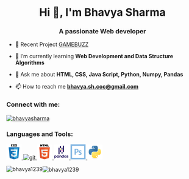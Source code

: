 <h1 align="center">Hi 👋, I'm Bhavya Sharma</h1>
<h3 align="center">A passionate Web developer</h3>

- 🔭 Recent Project [GAMEBUZZ](https://gamebuzz.netlify.app/)

- 🌱 I’m currently learning **Web Development and Data Structure Algorithms**

- 💬 Ask me about **HTML, CSS, Java Script, Python, Numpy, Pandas**

- 📫 How to reach me **bhavya.sh.coc@gmail.com**

<h3 align="left">Connect with me:</h3>
<p align="left">
<a href="https://linkedin.com/in/bhavyasharma" target="blank"><img align="center" src="https://raw.githubusercontent.com/rahuldkjain/github-profile-readme-generator/master/src/images/icons/Social/linked-in-alt.svg" alt="bhavyasharma" height="30" width="40" /></a>
</p>

<h3 align="left">Languages and Tools:</h3>
<p align="left"> <a href="https://www.w3schools.com/css/" target="_blank" rel="noreferrer"> <img src="https://raw.githubusercontent.com/devicons/devicon/master/icons/css3/css3-original-wordmark.svg" alt="css3" width="40" height="40"/> </a> <a href="https://git-scm.com/" target="_blank" rel="noreferrer"> <img src="https://www.vectorlogo.zone/logos/git-scm/git-scm-icon.svg" alt="git" width="40" height="40"/> </a> <a href="https://www.w3.org/html/" target="_blank" rel="noreferrer"> <img src="https://raw.githubusercontent.com/devicons/devicon/master/icons/html5/html5-original-wordmark.svg" alt="html5" width="40" height="40"/> </a> <a href="https://pandas.pydata.org/" target="_blank" rel="noreferrer"> <img src="https://raw.githubusercontent.com/devicons/devicon/master/icons/pandas/pandas-original-wordmark.svg" alt="pandas" width="40" height="40"/>  <a href="https://www.photoshop.com/en" target="_blank" rel="noreferrer"> <img src="https://raw.githubusercontent.com/devicons/devicon/master/icons/photoshop/photoshop-line.svg" alt="photoshop" width="40" height="40"/> </a> <a href="https://www.python.org" target="_blank" rel="noreferrer"> <img src="https://raw.githubusercontent.com/devicons/devicon/master/icons/python/python-original.svg" alt="python" width="40" height="40"/> </a> </p>

<p><img align="left" src="https://github-readme-stats.vercel.app/api/top-langs?username=bhavya1239&show_icons=true&locale=en&layout=compact" alt="bhavya1239" /></p>

<p><img align="center" src="https://github-readme-streak-stats.herokuapp.com/?user=bhavya1239&" alt="bhavya1239" /></p>

